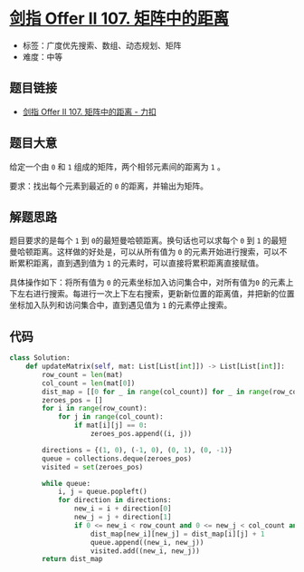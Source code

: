 # [剑指 Offer II 107. 矩阵中的距离](https://leetcode.cn/problems/2bCMpM/)

- 标签：广度优先搜索、数组、动态规划、矩阵
- 难度：中等

## 题目链接

- [剑指 Offer II 107. 矩阵中的距离 - 力扣](https://leetcode.cn/problems/2bCMpM/)

## 题目大意

给定一个由 `0` 和 `1` 组成的矩阵，两个相邻元素间的距离为 `1` 。

要求：找出每个元素到最近的 `0` 的距离，并输出为矩阵。

## 解题思路

题目要求的是每个 `1` 到 `0`的最短曼哈顿距离。换句话也可以求每个 `0` 到 `1` 的最短曼哈顿距离。这样做的好处是，可以从所有值为 `0` 的元素开始进行搜索，可以不断累积距离，直到遇到值为 `1` 的元素时，可以直接将累积距离直接赋值。

具体操作如下：将所有值为 `0` 的元素坐标加入访问集合中，对所有值为`0` 的元素上下左右进行搜索。每进行一次上下左右搜索，更新新位置的距离值，并把新的位置坐标加入队列和访问集合中，直到遇见值为 `1` 的元素停止搜索。

## 代码

```python
class Solution:
    def updateMatrix(self, mat: List[List[int]]) -> List[List[int]]:
        row_count = len(mat)
        col_count = len(mat[0])
        dist_map = [[0 for _ in range(col_count)] for _ in range(row_count)]
        zeroes_pos = []
        for i in range(row_count):
            for j in range(col_count):
                if mat[i][j] == 0:
                    zeroes_pos.append((i, j))

        directions = {(1, 0), (-1, 0), (0, 1), (0, -1)}
        queue = collections.deque(zeroes_pos)
        visited = set(zeroes_pos)

        while queue:
            i, j = queue.popleft()
            for direction in directions:
                new_i = i + direction[0]
                new_j = j + direction[1]
                if 0 <= new_i < row_count and 0 <= new_j < col_count and (new_i, new_j) not in visited:
                    dist_map[new_i][new_j] = dist_map[i][j] + 1
                    queue.append((new_i, new_j))
                    visited.add((new_i, new_j))
        return dist_map
```

